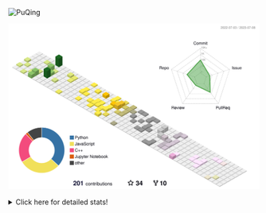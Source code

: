 ![PuQing](https://user-images.githubusercontent.com/27223114/171565019-9a56fae6-b08b-421f-99db-7e830da42371.png)

![](./profile-3d-contrib/profile-season-animate.svg)

<details>
<summary>Click here for detailed stats!</summary>

<!--START_SECTION:waka-->
![Lines of code](https://img.shields.io/badge/From%20Hello%20World%20I%27ve%20Written-702.7%20thousand%20lines%20of%20code-blue)

**🐱 My GitHub Data** 

> 📦 250.9 kB Used in GitHub's Storage 
 > 
> 🏆 81 Contributions in the Year 2023
 > 
> 🚫 Not Opted to Hire
 > 
> 📜 27 Public Repositories 
 > 
> 🔑 27 Private Repositories 
 > 
**I'm an Early 🐤** 

```text
🌞 Morning                284 commits         █████░░░░░░░░░░░░░░░░░░░░   19.41 % 
🌆 Daytime                759 commits         █████████████░░░░░░░░░░░░   51.88 % 
🌃 Evening                175 commits         ███░░░░░░░░░░░░░░░░░░░░░░   11.96 % 
🌙 Night                  245 commits         ████░░░░░░░░░░░░░░░░░░░░░   16.75 % 
```


📊 **This Week I Spent My Time On** 

```text
💬 Programming Languages: 
Markdown                 9 hrs 9 mins        ██████████████░░░░░░░░░░░   56.10 % 
Jupyter Notebook         2 hrs 18 mins       ████░░░░░░░░░░░░░░░░░░░░░   14.19 % 
Python                   2 hrs 15 mins       ███░░░░░░░░░░░░░░░░░░░░░░   13.81 % 
Docker                   1 hr 21 mins        ██░░░░░░░░░░░░░░░░░░░░░░░   08.34 % 
YAML                     29 mins             █░░░░░░░░░░░░░░░░░░░░░░░░   03.03 % 

🔥 Editors: 
Obsidian                 9 hrs 9 mins        ██████████████░░░░░░░░░░░   56.10 % 
VS Code                  7 hrs 9 mins        ███████████░░░░░░░░░░░░░░   43.90 % 

💻 Operating System: 
Windows                  9 hrs 9 mins        ██████████████░░░░░░░░░░░   56.10 % 
Linux                    4 hrs 5 mins        ██████░░░░░░░░░░░░░░░░░░░   25.11 % 
WSL                      3 hrs 3 mins        █████░░░░░░░░░░░░░░░░░░░░   18.79 % 
```


<!--END_SECTION:waka-->
</details>
